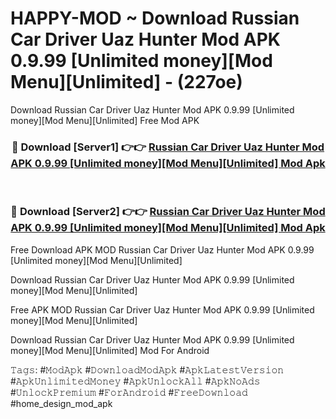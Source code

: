 # HAPPY-MOD ~ Download Russian Car Driver Uaz Hunter Mod APK 0.9.99 [Unlimited money][Mod Menu][Unlimited] - (227oe)
Download Russian Car Driver Uaz Hunter Mod APK 0.9.99 [Unlimited money][Mod Menu][Unlimited] Free Mod APK

<div align="center">
<h3>🔴 Download [Server1] 👉👉 <a href="https://apk-comot.site?title=Russian_Car_Driver_Uaz_Hunter_Mod_APK_0.9.99_[Unlimited_money][Mod_Menu][Unlimited]">Russian Car Driver Uaz Hunter Mod APK 0.9.99 [Unlimited money][Mod Menu][Unlimited] Mod Apk</a></h3><br>

<h3>🔴 Download [Server2] 👉👉 <a href="https://apk-comot.site?title=Russian_Car_Driver_Uaz_Hunter_Mod_APK_0.9.99_[Unlimited_money][Mod_Menu][Unlimited]">Russian Car Driver Uaz Hunter Mod APK 0.9.99 [Unlimited money][Mod Menu][Unlimited] Mod Apk</a></h3>
</div>


Free Download APK MOD Russian Car Driver Uaz Hunter Mod APK 0.9.99 [Unlimited money][Mod Menu][Unlimited]

Download Russian Car Driver Uaz Hunter Mod APK 0.9.99 [Unlimited money][Mod Menu][Unlimited] 

Free APK MOD Russian Car Driver Uaz Hunter Mod APK 0.9.99 [Unlimited money][Mod Menu][Unlimited] 

Download Russian Car Driver Uaz Hunter Mod APK 0.9.99 [Unlimited money][Mod Menu][Unlimited] Mod For Android

𝚃𝚊𝚐𝚜: #𝙼𝚘𝚍𝙰𝚙𝚔 #𝙳𝚘𝚠𝚗𝚕𝚘𝚊𝚍𝙼𝚘𝚍𝙰𝚙𝚔 #𝙰𝚙𝚔𝙻𝚊𝚝𝚎𝚜𝚝𝚅𝚎𝚛𝚜𝚒𝚘𝚗 #𝙰𝚙𝚔𝚄𝚗𝚕𝚒𝚖𝚒𝚝𝚎𝚍𝙼𝚘𝚗𝚎𝚢 #𝙰𝚙𝚔𝚄𝚗𝚕𝚘𝚌𝚔𝙰𝚕𝚕 #𝙰𝚙𝚔𝙽𝚘𝙰𝚍𝚜 #𝚄𝚗𝚕𝚘𝚌𝚔𝙿𝚛𝚎𝚖𝚒𝚞𝚖 #𝙵𝚘𝚛𝙰𝚗𝚍𝚛𝚘𝚒𝚍 #𝙵𝚛𝚎𝚎𝙳𝚘𝚠𝚗𝚕𝚘𝚊𝚍 #home_design_mod_apk